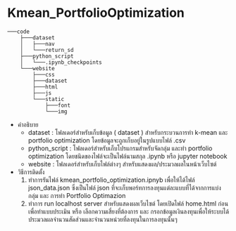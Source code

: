 # Kmean_PortfolioOptimization
```
───code
    ├───dataset
    │   ├───nav
    │   └───return_sd
    ├───python_script
    │   └───.ipynb_checkpoints
    └───website
        ├───css
        ├───dataset
        ├───html
        ├───js
        └───static
            ├───font
            └───img
```
* คำอธิบาย
  * dataset : โฟลเดอร์สำหรับเก็บข้อมูล ( dataset ) สำหรับกระบวนการทำ k-mean และ portfolio optimization โดยข้อมูลจะถูกเก็บอยู่ในรูปแบบไฟล์ .csv
  * python_script : โฟลเดอร์สำหรับเก็บโปรแกรมสำหรับจัดกลุ่ม และทำ portfolio optimization โดยชนิดของไฟล์จะเป็นไฟล์นามสกุล .ipynb หรือ jupyter notebook 
  * website : โฟลเดอร์สำหรับเก็บไฟล์ต่างๆ สำหรับแสดงผล/ประมวลผลในหน้าเว็บไซต์
* วิธีการติดตั้ง
  1. ทำการรันไฟล์ kmean_portfolio_optimization.ipnyb เพื่อให้ได้ไฟล์ json_data.json ซึ่งเป็นไฟล์ json ที่จะเก็บพอร์ทการลงทุนแต่ละแบบที่ได้จากการแบ่งกลุ่ม และ การทำ Portfolio Optimazion
  2. ทำการ run localhost server สำหรับแสดงผลเว็บไซต์ โดยเปิดไฟล์ home.html ก่อน เพื่อทำแบบประเมิน หรือ เลือกความเสี่ยงที่ต้องการ และ กรอกข้อมูลเงินลงทุนเพื่อให้ระบบได้ประมวลผลจำนวนสัดส่วนและจำนวนหน่วยที่ลงทุนในการลงทุนนั้นๆ 

 
